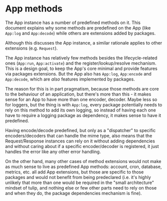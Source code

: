 # App methods

The App instance has a number of predefined methods on it. This document explains why some methods are predefined on the App (like `App:log` and `App:decode`) while others are extensions added by packages.

Although this discusses the App instance, a similar rationale applies to other extensions (e.g. `Request`).

The App instance has relatively few methods besides the lifecycle-related ones (`App:run`, `App:activate`) and the register/lookup/resolve mechanism. This is a design goal, to keep the App's core minimal and provide features via packages extensions. But the App also has `App:log`, `App:encode` and `App:decode`, which are *also* features implemented by packages.

The reason for this is in part pragmatism, because those methods are core to the behaviour of an application, but there's more than this - it makes sense for an App to have more than one encoder, decoder. Maybe less so for loggers, but the thing is with `App:log`, every package potentially needs to rely on this method to add its own logging, so instead of having each one have to require a logging package as dependency, it makes sense to have it predefined.

Having encode/decode predefined, but only as a "dispatcher" to specific encoders/decoders that can handle the mime type, also means that the Request/Response instances can rely on it without adding dependencies and without caring about if a specific encoder/decoder is registered, it just handles the error like any other error handling.

On the other hand, many other cases of method extensions would not make as much sense to live as predefined App methods: account, cron, database, metrics, etc. all add App extensions, but those are specific to those packages and would not benefit from being predeclared (i.e. it's highly unlikely that more than one would be required in the "small architecture" mindset of tulip, and nothing else or few other parts need to rely on those and when they do, the package dependencies mechanism is fine).
